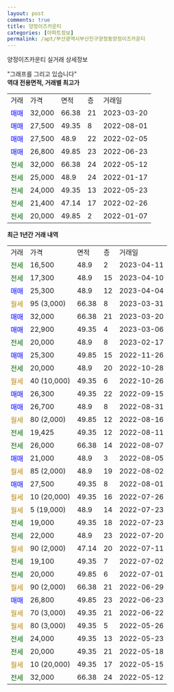 ```yaml
---
layout: post
comments: true
title: 양정이즈카운티
categories: [아파트정보]
permalink: /apt/부산광역시부산진구양정동양정이즈카운티
---
```


양정이즈카운티 실거래 상세정보

<script type="text/javascript">
  google.charts.load('current', {'packages':['line', 'corechart']});
  google.charts.setOnLoadCallback(drawChart);

  function drawChart() {
    var data = new google.visualization.DataTable();
    data.addColumn('date', '거래일');
    data.addColumn('number', "매매");
    data.addColumn('number', "전세");
    data.addColumn('number', "전매");

    data.addRows([[new Date(Date.parse("2023-04-11")), null, 16500, null], [new Date(Date.parse("2023-04-10")), null, 17300, null], [new Date(Date.parse("2023-04-04")), 25300, null, null], [new Date(Date.parse("2023-03-31")), null, null, null], [new Date(Date.parse("2023-03-20")), 32000, null, null], [new Date(Date.parse("2023-03-06")), 22900, null, null], [new Date(Date.parse("2023-02-17")), null, 20000, null], [new Date(Date.parse("2022-11-26")), 25300, null, null], [new Date(Date.parse("2022-10-28")), null, 20000, null], [new Date(Date.parse("2022-10-26")), null, null, null], [new Date(Date.parse("2022-09-15")), 26300, null, null], [new Date(Date.parse("2022-08-31")), 26700, null, null], [new Date(Date.parse("2022-08-16")), null, null, null], [new Date(Date.parse("2022-08-11")), null, 19425, null], [new Date(Date.parse("2022-08-07")), null, 26000, null], [new Date(Date.parse("2022-08-05")), 21000, null, null], [new Date(Date.parse("2022-08-02")), null, null, null], [new Date(Date.parse("2022-08-01")), 27500, null, null], [new Date(Date.parse("2022-07-26")), null, null, null], [new Date(Date.parse("2022-07-23")), null, null, null], [new Date(Date.parse("2022-07-23")), null, 19000, null], [new Date(Date.parse("2022-07-20")), null, 22000, null], [new Date(Date.parse("2022-07-11")), null, null, null], [new Date(Date.parse("2022-07-02")), null, 19100, null], [new Date(Date.parse("2022-07-01")), null, 20000, null], [new Date(Date.parse("2022-06-29")), null, null, null], [new Date(Date.parse("2022-06-23")), 26800, null, null], [new Date(Date.parse("2022-06-22")), null, null, null], [new Date(Date.parse("2022-05-26")), null, null, null], [new Date(Date.parse("2022-05-23")), null, 24000, null], [new Date(Date.parse("2022-05-18")), null, 20000, null], [new Date(Date.parse("2022-05-15")), null, null, null], [new Date(Date.parse("2022-05-12")), null, 32000, null]]);

    var options = {
      hAxis: {
        format: 'yyyy/MM/dd'
      },    
      lineWidth: 0,
      pointsVisible: true,    
      title: '최근 1년간 유형별 실거래가 분포',
      legend: { position: 'bottom' }
    };

    var formatter = new google.visualization.NumberFormat({pattern:'###,###'} );
    formatter.format(data, 1);
    formatter.format(data, 2);
    
    setTimeout(function() {
        var chart = new google.visualization.LineChart(document.getElementById('columnchart_material'));
        chart.draw(data, (options));
        document.getElementById('loading').style.display = 'none';
    }, 200);
  }
</script>


<div id="loading" style="z-index:20; display: block; margin-left: 0px">"그래프를 그리고 있습니다"</div>
<div id="columnchart_material" style="width: 95%; margin-left: 0px; display: block"></div>
<!-- contents start -->
<b>역대 전용면적, 거래별 최고가</b>
<table class="sortable">
    <tr>
      <td>거래</td>
      <td>가격</td>
      <td>면적</td>
      <td>층</td>
      <td>거래일</td>
    </tr>
        <tr>
          <td><a style="color: blue">매매</a></td>
          <td>32,000</td>
          <td>66.38</td>
          <td>21</td>
          <td>2023-03-20</td>
        </tr>            <tr>
          <td><a style="color: blue">매매</a></td>
          <td>27,500</td>
          <td>49.35</td>
          <td>8</td>
          <td>2022-08-01</td>
        </tr>            <tr>
          <td><a style="color: blue">매매</a></td>
          <td>27,500</td>
          <td>48.9</td>
          <td>22</td>
          <td>2022-02-05</td>
        </tr>            <tr>
          <td><a style="color: blue">매매</a></td>
          <td>26,800</td>
          <td>49.85</td>
          <td>23</td>
          <td>2022-06-23</td>
        </tr>        
        <tr>
              <td><a style="color: darkgreen">전세</a></td>
              <td>32,000</td>
              <td>66.38</td>
              <td>24</td>
              <td>2022-05-12</td>
            </tr>            <tr>
              <td><a style="color: darkgreen">전세</a></td>
              <td>25,000</td>
              <td>48.9</td>
              <td>24</td>
              <td>2022-01-17</td>
            </tr>            <tr>
              <td><a style="color: darkgreen">전세</a></td>
              <td>24,000</td>
              <td>49.35</td>
              <td>13</td>
              <td>2022-05-23</td>
            </tr>            <tr>
              <td><a style="color: darkgreen">전세</a></td>
              <td>21,400</td>
              <td>47.14</td>
              <td>17</td>
              <td>2022-02-26</td>
            </tr>            <tr>
              <td><a style="color: darkgreen">전세</a></td>
              <td>20,000</td>
              <td>49.85</td>
              <td>2</td>
              <td>2022-01-07</td>
            </tr>        
    
</table>

<b>최근 1년간 거래 내역</b>

<table class="sortable">
    <tr>
      <td>거래</td>
      <td>가격</td>
      <td>면적</td>
      <td>층</td>
      <td>거래일</td>
    </tr>
    <tr>
      <td><a style="color: darkgreen">전세</a></td>
      <td>16,500</td>
      <td>48.9</td>
      <td>2</td>
      <td>2023-04-11</td>
    </tr>          <tr>
      <td><a style="color: darkgreen">전세</a></td>
      <td>17,300</td>
      <td>48.9</td>
      <td>15</td>
      <td>2023-04-10</td>
    </tr>          <tr>
      <td><a style="color: blue">매매</a></td>
      <td>25,300</td>
      <td>48.9</td>
      <td>12</td>
      <td>2023-04-04</td>
    </tr>          <tr>
      <td><a style="color: darkgoldenrod">월세</a></td>
      <td>95 (3,000)</td>
      <td>66.38</td>
      <td>8</td>
      <td>2023-03-31</td>
    </tr>          <tr>
      <td><a style="color: blue">매매</a></td>
      <td>32,000</td>
      <td>66.38</td>
      <td>21</td>
      <td>2023-03-20</td>
    </tr>          <tr>
      <td><a style="color: blue">매매</a></td>
      <td>22,900</td>
      <td>49.35</td>
      <td>4</td>
      <td>2023-03-06</td>
    </tr>          <tr>
      <td><a style="color: darkgreen">전세</a></td>
      <td>20,000</td>
      <td>48.9</td>
      <td>8</td>
      <td>2023-02-17</td>
    </tr>          <tr>
      <td><a style="color: blue">매매</a></td>
      <td>25,300</td>
      <td>49.85</td>
      <td>15</td>
      <td>2022-11-26</td>
    </tr>          <tr>
      <td><a style="color: darkgreen">전세</a></td>
      <td>20,000</td>
      <td>48.9</td>
      <td>20</td>
      <td>2022-10-28</td>
    </tr>          <tr>
      <td><a style="color: darkgoldenrod">월세</a></td>
      <td>40 (10,000)</td>
      <td>49.35</td>
      <td>6</td>
      <td>2022-10-26</td>
    </tr>          <tr>
      <td><a style="color: blue">매매</a></td>
      <td>26,300</td>
      <td>49.35</td>
      <td>22</td>
      <td>2022-09-15</td>
    </tr>          <tr>
      <td><a style="color: blue">매매</a></td>
      <td>26,700</td>
      <td>48.9</td>
      <td>8</td>
      <td>2022-08-31</td>
    </tr>          <tr>
      <td><a style="color: darkgoldenrod">월세</a></td>
      <td>80 (2,000)</td>
      <td>49.85</td>
      <td>12</td>
      <td>2022-08-16</td>
    </tr>          <tr>
      <td><a style="color: darkgreen">전세</a></td>
      <td>19,425</td>
      <td>49.35</td>
      <td>12</td>
      <td>2022-08-11</td>
    </tr>          <tr>
      <td><a style="color: darkgreen">전세</a></td>
      <td>26,000</td>
      <td>66.38</td>
      <td>14</td>
      <td>2022-08-07</td>
    </tr>          <tr>
      <td><a style="color: blue">매매</a></td>
      <td>21,000</td>
      <td>48.9</td>
      <td>3</td>
      <td>2022-08-05</td>
    </tr>          <tr>
      <td><a style="color: darkgoldenrod">월세</a></td>
      <td>85 (2,000)</td>
      <td>48.9</td>
      <td>19</td>
      <td>2022-08-02</td>
    </tr>          <tr>
      <td><a style="color: blue">매매</a></td>
      <td>27,500</td>
      <td>49.35</td>
      <td>8</td>
      <td>2022-08-01</td>
    </tr>          <tr>
      <td><a style="color: darkgoldenrod">월세</a></td>
      <td>10 (20,000)</td>
      <td>49.35</td>
      <td>16</td>
      <td>2022-07-26</td>
    </tr>          <tr>
      <td><a style="color: darkgoldenrod">월세</a></td>
      <td>5 (19,000)</td>
      <td>48.9</td>
      <td>14</td>
      <td>2022-07-23</td>
    </tr>          <tr>
      <td><a style="color: darkgreen">전세</a></td>
      <td>19,000</td>
      <td>49.35</td>
      <td>18</td>
      <td>2022-07-23</td>
    </tr>          <tr>
      <td><a style="color: darkgreen">전세</a></td>
      <td>22,000</td>
      <td>48.9</td>
      <td>23</td>
      <td>2022-07-20</td>
    </tr>          <tr>
      <td><a style="color: darkgoldenrod">월세</a></td>
      <td>90 (2,000)</td>
      <td>47.14</td>
      <td>20</td>
      <td>2022-07-11</td>
    </tr>          <tr>
      <td><a style="color: darkgreen">전세</a></td>
      <td>19,100</td>
      <td>49.35</td>
      <td>7</td>
      <td>2022-07-02</td>
    </tr>          <tr>
      <td><a style="color: darkgreen">전세</a></td>
      <td>20,000</td>
      <td>49.85</td>
      <td>6</td>
      <td>2022-07-01</td>
    </tr>          <tr>
      <td><a style="color: darkgoldenrod">월세</a></td>
      <td>90 (2,000)</td>
      <td>66.38</td>
      <td>21</td>
      <td>2022-06-29</td>
    </tr>          <tr>
      <td><a style="color: blue">매매</a></td>
      <td>26,800</td>
      <td>49.85</td>
      <td>23</td>
      <td>2022-06-23</td>
    </tr>          <tr>
      <td><a style="color: darkgoldenrod">월세</a></td>
      <td>70 (3,000)</td>
      <td>49.35</td>
      <td>21</td>
      <td>2022-06-22</td>
    </tr>          <tr>
      <td><a style="color: darkgoldenrod">월세</a></td>
      <td>80 (3,000)</td>
      <td>49.35</td>
      <td>5</td>
      <td>2022-05-26</td>
    </tr>          <tr>
      <td><a style="color: darkgreen">전세</a></td>
      <td>24,000</td>
      <td>49.35</td>
      <td>13</td>
      <td>2022-05-23</td>
    </tr>          <tr>
      <td><a style="color: darkgreen">전세</a></td>
      <td>20,000</td>
      <td>49.35</td>
      <td>21</td>
      <td>2022-05-18</td>
    </tr>          <tr>
      <td><a style="color: darkgoldenrod">월세</a></td>
      <td>10 (20,000)</td>
      <td>49.35</td>
      <td>17</td>
      <td>2022-05-15</td>
    </tr>          <tr>
      <td><a style="color: darkgreen">전세</a></td>
      <td>32,000</td>
      <td>66.38</td>
      <td>24</td>
      <td>2022-05-12</td>
    </tr>      </table>
<!-- contents end -->    

